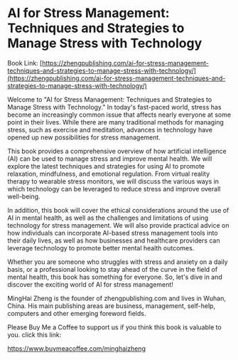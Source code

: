 # AI for Stress Management: Techniques and Strategies to Manage Stress with Technology

Book Link: [https://zhengpublishing.com/ai-for-stress-management-techniques-and-strategies-to-manage-stress-with-technology/](https://zhengpublishing.com/ai-for-stress-management-techniques-and-strategies-to-manage-stress-with-technology/)

Welcome to "AI for Stress Management: Techniques and Strategies to Manage Stress with Technology." In today's fast-paced world, stress has become an increasingly common issue that affects nearly everyone at some point in their lives. While there are many traditional methods for managing stress, such as exercise and meditation, advances in technology have opened up new possibilities for stress management.

This book provides a comprehensive overview of how artificial intelligence (AI) can be used to manage stress and improve mental health. We will explore the latest techniques and strategies for using AI to promote relaxation, mindfulness, and emotional regulation. From virtual reality therapy to wearable stress monitors, we will discuss the various ways in which technology can be leveraged to reduce stress and improve overall well-being.

In addition, this book will cover the ethical considerations around the use of AI in mental health, as well as the challenges and limitations of using technology for stress management. We will also provide practical advice on how individuals can incorporate AI-based stress management tools into their daily lives, as well as how businesses and healthcare providers can leverage technology to promote better mental health outcomes.

Whether you are someone who struggles with stress and anxiety on a daily basis, or a professional looking to stay ahead of the curve in the field of mental health, this book has something for everyone. So, let's dive in and discover the exciting world of AI for stress management!

MingHai Zheng is the founder of zhengpublishing.com and lives in Wuhan, China. His main publishing areas are business, management, self-help, computers and other emerging foreword fields.

Please Buy Me a Coffee to support us if you think this book is valuable to you. click this link:

https://www.buymeacoffee.com/minghaizheng
